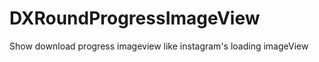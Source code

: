 DXRoundProgressImageView
========================

Show download progress imageview like instagram's loading imageView
